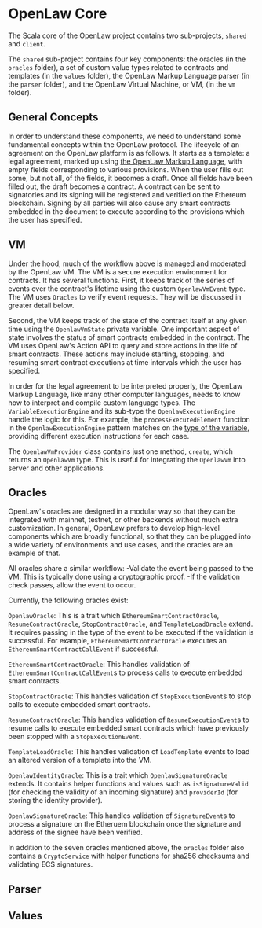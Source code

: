 # OpenLaw Core

The Scala core of the OpenLaw project contains two sub-projects, `shared` and `client`.

The `shared` sub-project contains four key components: the oracles (in the `oracles` folder), a set of custom value types related to contracts and templates (in the `values` folder), the OpenLaw Markup Language parser (in the `parser` folder), and the OpenLaw Virtual Machine, or VM, (in the `vm` folder).

## General Concepts

In order to understand these components, we need to understand some fundamental concepts within the OpenLaw protocol. The lifecycle of an agreement on the OpenLaw platform is as follows. It starts as a template: a legal agreement, marked up using [the OpenLaw Markup Language](https://docs.openlaw.io), with empty fields corresponding to various provisions. When the user fills out some, but not all, of the fields, it becomes a draft. Once all fields have been filled out, the draft becomes a contract. A contract can be sent to signatories and its signing will be registered and verified on the Ethereum blockchain. Signing by all parties will also cause any smart contracts embedded in the document to execute according to the provisions which the user has specified.

## VM

Under the hood, much of the workflow above is managed and moderated by the OpenLaw VM. The VM is a secure execution environment for contracts. It has several functions. First, it keeps track of the series of events over the contract's lifetime using the custom `OpenlawVmEvent` type. The VM uses `Oracles` to verify event requests. They will be discussed in greater detail below.

Second, the VM keeps track of the state of the contract itself at any given time using the `OpenlawVmState` private variable. One important aspect of state involves the status of smart contracts embedded in the contract. The VM uses OpenLaw's Action API to query and store actions in the life of smart contracts. These actions may include starting, stopping, and resuming smart contract executions at time intervals which the user has specified.

In order for the legal agreement to be interpreted properly, the OpenLaw Markup Language, like many other computer languages, needs to know how to interpret and compile custom language types. The `VariableExecutionEngine` and its sub-type the `OpenlawExecutionEngine` handle the logic for this. For example, the `processExecutedElement` function in the `OpenlawExecutionEngine` pattern matches on the [type of the variable](https://docs.openlaw.io/markup-language/#variables), providing different execution instructions for each case.

The `OpenlawVmProvider` class contains just one method, `create`, which returns an `OpenlawVm` type. This is useful for integrating the `OpenlawVm` into server and other applications.

## Oracles

OpenLaw's oracles are designed in a modular way so that they can be integrated with mainnet, testnet, or other backends without much extra customization. In general, OpenLaw prefers to develop high-level components which are broadly functional, so that they can be plugged into a wide variety of environments and use cases, and the oracles are an example of that.

All oracles share a similar workflow:
  -Validate the event being passed to the VM. This is typically done using a cryptographic proof.
  -If the validation check passes, allow the event to occur.

Currently, the following oracles exist:

`OpenlawOracle`: This is a trait which `EthereumSmartContractOracle`, `ResumeContractOracle`, `StopContractOracle`, and `TemplateLoadOracle` extend. It requires passing in the type of the event to be executed if the validation is successful. For example, `EthereumSmartContractOracle` executes an `EthereumSmartContractCallEvent` if successful.

`EthereumSmartContractOracle`: This handles validation of `EthereumSmartContractCallEvent`s to process calls to execute embedded smart contracts.

`StopContractOracle`: This handles validation of `StopExecutionEvent`s to stop calls to execute embedded smart contracts.

`ResumeContractOracle`: This handles validation of `ResumeExecutionEvent`s to resume calls to execute embedded smart contracts which have previously been stopped with a `StopExecutionEvent`.

`TemplateLoadOracle`: This handles validation of `LoadTemplate` events to load an altered version of a template into the VM.

`OpenlawIdentityOracle`: This is a trait which `OpenlawSignatureOracle` extends. It contains helper functions and values such as `isSignatureValid` (for checking the validity of an incoming signature) and `providerId` (for storing the identity provider).

`OpenlawSignatureOracle`:  This handles validation of `SignatureEvent`s to process a signature on the Etheruem blockchain once the signature and address of the signee have been verified.

In addition to the seven oracles mentioned above, the `oracles` folder also contains a `CryptoService` with helper functions for sha256 checksums and validating ECS signatures.

## Parser

## Values
